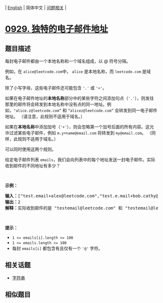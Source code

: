 
| [English](README_EN.md) | 简体中文 | [问题相关](QUESTION.md) |
# [0929. 独特的电子邮件地址](https://leetcode-cn.com/problems/unique-email-addresses/)
## 题目描述
<p>每封电子邮件都由一个本地名称和一个域名组成，以 @ 符号分隔。</p>

<p>例如，在&nbsp;<code>alice@leetcode.com</code>中，&nbsp;<code>alice</code>&nbsp;是本地名称，而&nbsp;<code>leetcode.com</code>&nbsp;是域名。</p>

<p>除了小写字母，这些电子邮件还可能包含 <code>&#39;.&#39;</code> 或 <code>&#39;+&#39;</code>。</p>

<p>如果在电子邮件地址的<strong>本地名称</strong>部分中的某些字符之间添加句点（<code>&#39;.&#39;</code>），则发往那里的邮件将会转发到本地名称中没有点的同一地址。例如，<code>&quot;alice.z@leetcode.com&rdquo;</code> 和 <code>&ldquo;alicez@leetcode.com&rdquo;</code>&nbsp;会转发到同一电子邮件地址。 （请注意，此规则不适用于域名。）</p>

<p>如果在<strong>本地名称</strong>中添加加号（<code>&#39;+&#39;</code>），则会忽略第一个加号后面的所有内容。这允许过滤某些电子邮件，例如 <code>m.y+name@email.com</code> 将转发到 <code>my@email.com</code>。 （同样，此规则不适用于域名。）</p>

<p>可以同时使用这两个规则。</p>

<p>给定电子邮件列表 <code>emails</code>，我们会向列表中的每个地址发送一封电子邮件。实际收到邮件的不同地址有多少？</p>

<p>&nbsp;</p>

<p><strong>示例：</strong></p>

<pre><strong>输入：</strong>[&quot;test.email+alex@leetcode.com&quot;,&quot;test.e.mail+bob.cathy@leetcode.com&quot;,&quot;testemail+david@lee.tcode.com&quot;]
<strong>输出：</strong>2
<strong>解释：</strong>实际收到邮件的是 &quot;testemail@leetcode.com&quot; 和 &quot;testemail@lee.tcode.com&quot;。
</pre>

<p>&nbsp;</p>

<p><strong>提示：</strong></p>

<ul>
	<li><code>1 &lt;= emails[i].length&nbsp;&lt;= 100</code></li>
	<li><code>1 &lt;= emails.length &lt;= 100</code></li>
	<li>每封 <code>emails[i]</code> 都包含有且仅有一个 <code>&#39;@&#39;</code> 字符。</li>
</ul>

## 相关话题
- [字符串](https://leetcode-cn.com/tag/string)
## 相似题目

